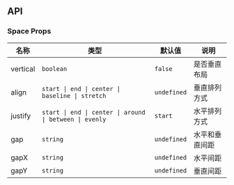 ## API

### Space Props

| 名称 | 类型 | 默认值 | 说明 | 
| --- | --- | --- | --- | 
| vertical | `boolean` | `false` | 是否垂直布局 |
| align | `start \| end \| center \| baseline \| stretch` | `undefined` | 垂直排列方式 |
| justify | `start \| end \| center \| around \| between \| evenly` | `start` | 水平排列方式 |
| gap | `string` | `undefined` | 水平和垂直间距 |
| gapX | `string` | `undefined` | 水平间距 |
| gapY | `string` | `undefined` | 垂直间距 |
